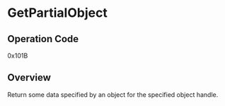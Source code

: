 # GetPartialObject

## Operation Code

0x101B

## Overview

Return some data specified by an object for the specified object handle.

